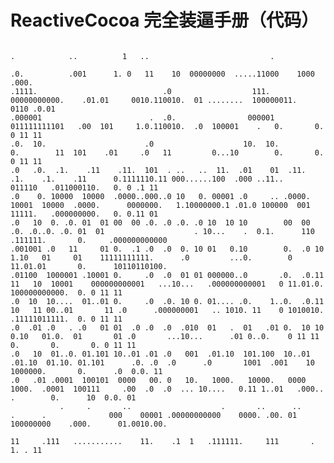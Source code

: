 # ReactiveCocoa 完全装逼手册（代码）
 
                                                                                                      .            ..          1   ..                           .                   
                                                                                                     .0.          .001      1. 0   11    10  00000000  .....11000    1000 .000.     
    .1111.                            .0                  111.                                   00000000000.    .01.01     0010.110010.  01 ........  100000011.    0110 .0.01     
    .000001                        .  .0.                000001                                  011111111101   .00  101     1.0.110010.  .0  100001    .   0.       0. 0 11 11     
    .0.  10.                      .0                    10.  10.                                 0.        11  101    .01     .0   11         0...10        0.       0. 0 11 11     
    .0   .0.  .1.    .11    .11.  101  . ..   ..  11.  .01    01  .11.    .1.    .1.    .11      0.1111110.11 000......100  .000 ..11..       011110   .011000110.   0. 0 .1 11     
    .0    0. 10000  10000  .0000..000..0 10   0. 00001 .0     .. .0000.  10001  10000  .0000.      0000000.   1.10000000.1 .01.0 100000  001  11111.   .000000000.   0. 0.11 01     
    .0   10  0. .0. 01  01 00  00 .0. .0 .0. .0 10  10 10        00  00 .0. .0..0. .0. 01  01                    . 10...    .  0.1.      110 .111111.       0.     .000000000000    
    .001001 .0   11     01 0.  .1 .0  .0  0. 10 01   0.10        0.  .0 10   1.10   01     01    11111111111.      .0         ...0.        0 11.01.01       0.      10110110100.    
    .01100  1000001 .10001 0.     .0  .0  01 01 000000..0       .0.  .0.11     11   10  10001    000000000001   ...10...   .000000000001   0 11.01.0. 100000000000.  0. 0 11 11     
    .0  10  10....  01..01 0.     .0  .0. 10 0. 01.... .0.    1..0.  .0.11     10   11 00..01       11 .0      .000000001   .. 1010. 11    0 1010010. .11111011111.  0. 0 11 11     
    .0  .01 .0   . .0   01 01  .0 .0  .0  .010  01   .  01   .01 0.  10 10   0.10   01.0.  01       01 .0       ...10...      .01 0..0.    0 11 11 0.       0.       0. 0 11 11     
    .0   10  01..0. 01.101 10..01 .01 .0   001  .01.10  101.100  10..01 .01.10  01.10. 01.101      .0. .0  .0      .0       1001  .001    10 1000000.       0.      .0  0.0. 11     
    .0   .01 .0001  100101  0000   00. 0   10.   1000.   10000.   0000   1000.  .0001  100111     .00  .0  .0  ... 10....   0.11 1..01   .000..    .        0.      10  0.0. 01     
               .     .       ..                    .       ..      ..      .      .              000    00001 .00000000000    0000. .00. 01 100000000    .000.      01.0010.00.     
                                                                                                 11     .111   ...........    11.    .1  1   .111111.     111       .  1. . 11      
                                               
                                                                                                                                                                                    
                                                                           
